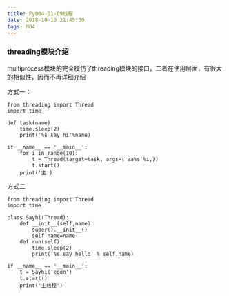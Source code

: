```yaml
---
title: Py004-01-09线程
date: 2018-10-10 21:45:30
tags: M04
---
```


### threading模块介绍

multiprocess模块的完全模仿了threading模块的接口，二者在使用层面，有很大的相似性，因而不再详细介绍

方式一：

```
from threading import Thread
import time

def task(name):
    time.sleep(2)
    print('%s say hi'%name)

if __name__ == '__main__':
    for i in range(10):
        t = Thread(target=task, args=('aa%s'%i,))
        t.start()
    print('主')
```

方式二

```
from threading import Thread
import time

class Sayhi(Thread):
    def __init__(self,name):
        super().__init__()
        self.name=name
    def run(self):
        time.sleep(2)
        print('%s say hello' % self.name)

if __name__ == '__main__':
    t = Sayhi('egon')
    t.start()
    print('主线程')
```
